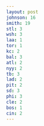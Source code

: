 ```yaml
---
layout: post
johnson: 16
smith: 19
stl: 3
wsh: 3
laa: 1
tor: 1
kc: 2
bal: 3
atl: 2
nyy: 2
tb: 3
lad: 2
pit: 2
sd: 3
phi: 3
cle: 2
bos: 1
cin: 2
---
```

